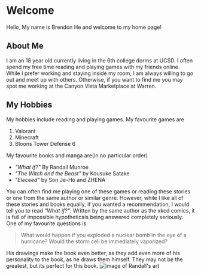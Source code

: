 # Welcome
Hello, My name is Brendon He and welcome to my home page!
## About Me
I am an 18 year old currently living in the 6th college dorms at UCSD. I often spend my free time reading and playing games with my friends online. While I prefer working and staying inside my room, I am always willing to go out and meet up with others. Otherwise, if you want to find me you may spot me working at the Canyon Vista Marketplace at Warren.

## My Hobbies
My hobbies include reading and playing games. 
    My favourite games are 
1. Valorant
2. Minecraft
3. Bloons Tower Defense 6

My favourite books and manga are(in no particular order)
- *"What if?"* By Randall Munroe
- *"The Witch and the Beast"* by Kousuke Satake
- *"Eleceed"* by Son Je-Ho and ZHENA

You can often find me playing one of these games or reading these stories or one from the same author or similar genre. However, while I like all of these stories and books equally, if you wanted a recommendation, I would tell you to read *"What if?"*. Written by the same author as the xkcd comics, it is full of impossible hypotheticals being answered completely seriously. One of my favourite questions is 
>What would happen if you exploded a nuclear bomb in the eye of a hurricane? Would the storm cell be immediately vaporized?

His drawings make the book even better, as they add even more of his personality to the book, as he draws them himself. They may not be the greatest, but its perfect for this book.
![image of Randall's art](https://s.wsj.net/public/resources/images/RV-AO386_BKRV_w_GR_20140919232221.jpg)


